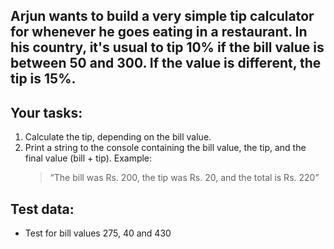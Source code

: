 ## Arjun wants to build a very simple tip calculator for whenever he goes eating in a restaurant. In his country, it's usual to tip 10% if the bill value is between 50 and 300. If the value is different, the tip is 15%.

## Your tasks:
1. Calculate the tip, depending on the bill value.
2. Print a string to the console containing the bill value, the tip, and the final value
(bill + tip). Example: 
    >“The bill was Rs. 200, the tip was Rs. 20, and the total is Rs. 220”

## Test data:
* Test for bill values 275, 40 and 430